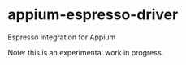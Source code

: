 # appium-espresso-driver
Espresso integration for Appium

Note: this is an experimental work in progress.
